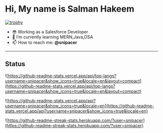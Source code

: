 # Hi, My name is Salman Hakeem

[![trophy](https://github-profile-trophy.vercel.app/?username=snipacer)](https://github.com/ryo-ma/github-profile-trophy)

- :sunglasses: Working as a Salesforce Developer
- :seedling: I’m currently learning MERN,Java,DSA
- 📫 How to reach me: **@snipacer**

[comment]: <> (<p align="left"> <img src="https://komarev.com/ghpvc/?username=snipacer&label=Profile%20views&color=0e75b6&style=flat" alt="gaurab-khanal" /> </p>)

---
## Status

![https://github-readme-stats.vercel.app/api/top-langs?username=snipacer&show_icons=true&locale=en&layout=compact](https://github-readme-stats.vercel.app/api/top-langs?username=snipacer&show_icons=true&locale=en&layout=compact)

![https://github-readme-stats.vercel.app/api?username=snipacer&show_icons=true&locale=en](https://github-readme-stats.vercel.app/api?username=snipacer&show_icons=true&locale=en)

![https://github-readme-streak-stats.herokuapp.com/?user=snipacer](https://github-readme-streak-stats.herokuapp.com/?user=snipacer)

